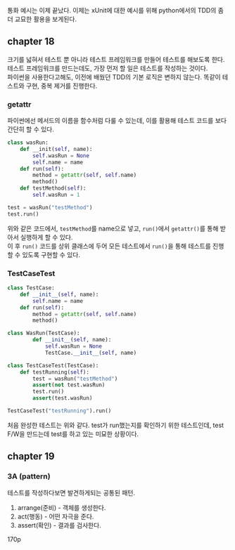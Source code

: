 통화 예시는 이제 끝났다. 이제는 xUnit에 대한 예시를 위해 python에서의 TDD의 좀 더 교묘한 활용을 보게된다.

## chapter 18

크기를 넓혀서 테스트 뿐 아니라 테스트 프레임워크를 만들어 테스트를 해보도록 한다.  
테스트 프레임워크를 만드는데도, 가장 먼저 할 일은 테스트를 작성하는 것이다.  
파이썬을 사용한다고해도, 이전에 배웠던 TDD의 기본 로직은 변하지 않는다. 똑같이 테스트와 구현, 중복 제거를 진행한다.

### getattr
파이썬에선 메서드의 이름을 함수처럼 다룰 수 있는데, 이를 활용해 테스트 코드를 보다 간단히 할 수 있다.
```python
class wasRun:
    def __init(self, name):
        self.wasRun = None
        self.name = name
    def run(self):
        method = getattr(self, self.name)
        method()
    def testMethod(self):
        self.wasRun = 1

test = wasRun("testMethod")
test.run()
```
위와 같은 코드에서, `testMethod`를 name으로 넣고, `run()`에서 `getattr()`를 통해 받아서 실행하게 할 수 있다.  
이 후 `run()` 코드를 상위 클래스에 두어 모든 테스트에서 `run()`을 통해 테스트를 진행할 수 있도록 구현할 수 있다.  

### TestCaseTest
```python
class TestCase:
    def __init__(self, name):
        self.name = name
    def run(self):
        method = getattr(self, self.name)
        method()

class WasRun(TestCase):
        def __init__(self, name):
            self.wasRun = None
            TestCase.__init__(self, name)

class TestCaseTest(TestCase):
    def testRunning(self):
        test = wasRun("testMethod")
        assert(not test.wasRun)
        test.run()
        assert(test.wasRun)

TestCaseTest("testRunning").run()
```
처음 완성한 테스트는 위와 같다. test가 run했는지를 확인하기 위한 테스트인데, test F/W을 만드는데 test를 하고 있는 미묘한 상황이다.

## chapter 19

### 3A (pattern)
테스트를 작성하다보면 발견하게되는 공통된 패턴.
1. arrange(준비) - 객체를 생성한다.
2. act(행동) - 어떤 자극을 준다.
3. assert(확인) - 결과를 검사한다.

170p